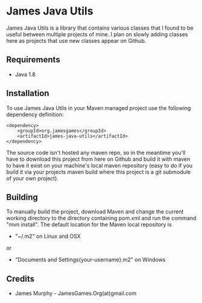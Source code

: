 James Java Utils
===============

James Java Utils is a library that contains various classes that I found to be useful between multiple projects of mine. I plan on slowly adding classes here as projects that use new classes appear on Github.

## Requirements

* Java 1.8

## Installation

To use James Java Utils in your Maven managed project use the
following dependency definition:

    <dependency>
        <groupId>org.jamesgames</groupId>
        <artifactId>james-java-utils</artifactId>
    </dependency>

The source code isn't hosted any maven repo, so in the meantime you'll have to download this project from here on Github and build it with maven to have it exist on your machine's local maven repository (easy to do if you build it via your projects maven build where this project is a git submodule of your own project).

## Building

To manually build the project, download Maven and change the current
working directory to the directory containing pom.xml and run the
command "mvn install".
The default location for the Maven local repository is

* "~/.m2" on Linux and OSX

or

* "Documents and Settings\{your-username}\.m2" on Windows

## Credits

* James Murphy - JamesGames.Org(at)gmail.com
